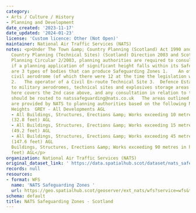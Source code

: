 ```yaml
---
category:
- Arts / Culture / History
- Planning and Development
date_created: '2023-11-17'
date_updated: '2024-01-23'
license: 'Custom licence: Other (Not Open)'
maintainer: National Air Traffic Services (NATS)
notes: <p>Under The Town &amp; Country Planning (Scotland) Act 1990 and The Town and
  Country Planning (Technical Sites) (Scotland) Direction 2003 and Scottish Executive
  Planning Circular 2/2003, planning authorities are required to consult with NATS
  if a planning application of significant height falls within its Safeguarding Zones.  There
  are 3 types of bodies that can produce Safeguarding Zones 1.    An officially safeguarded
  civil aerodrome (of which there were 12 at the time the legislation was drafted)
  2.   The operator of a Civil En-route Technical Site 3.  Defence Estates in relation
  to military aerodromes, technical sites and explosives storage areas  The data provided
  here covers the 2nd case above, and any consultation in relation to these sites
  should be routed to natssafeguarding@nats.co.uk   The areas outlined in this dataset
  are provided by NATS to planning authorities based on the following Notifiable Development
  Heights  GREY - All Developments AGL                                        RED
  - All Buildings, Structures, Erections &amp; Works exceeding 10 metres in height
  (32.8 feet) AGL                                                            GREEN
  - All Buildings, Structures, Erections &amp; Works exceeding 15 metres in height
  (49.2 feet) AGL                                                               YELLOW
  - All Buildings, Structures, Erections &amp; Works exceeding 45 metres in height
  (147.6 feet) AGL                                                        BLUE - All
  Buildings, Structures, Erections &amp; Works exceeding 90 metres in height (295.3
  feet) AGL</p>
organization: National Air Traffic Services (NATS)
original_dataset_link: ' https://data.spatialhub.scot/dataset/nats_safeguarding_zones-nats'
records: null
resources:
- format: WFS
  name: 'NATS Safeguarding Zones '
  url: https://geo.spatialhub.scot/geoserver/ext_nats/wfs?service=wfs&typeName=ext_nats:pub_nats
schema: default
title: NATS Safeguarding Zones - Scotland
---
```

